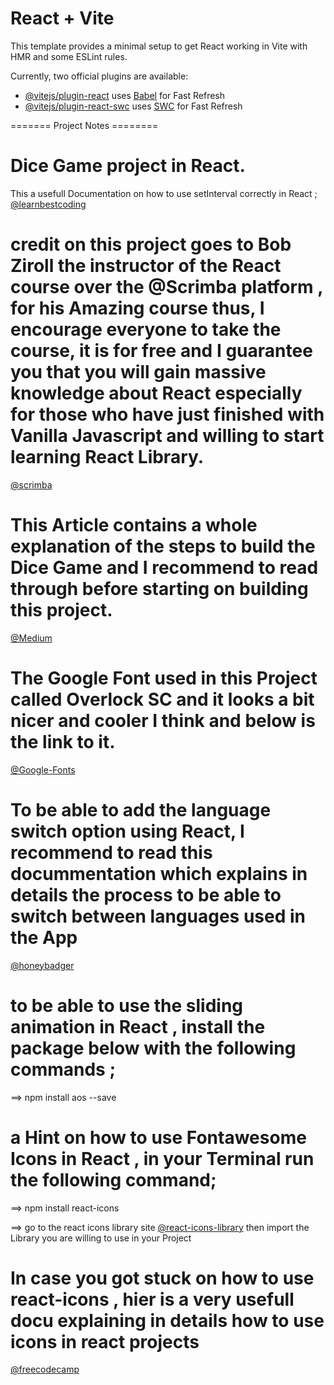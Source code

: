 # React + Vite

This template provides a minimal setup to get React working in Vite with HMR and some ESLint rules.

Currently, two official plugins are available:

- [@vitejs/plugin-react](https://github.com/vitejs/vite-plugin-react/blob/main/packages/plugin-react/README.md) uses [Babel](https://babeljs.io/) for Fast Refresh
- [@vitejs/plugin-react-swc](https://github.com/vitejs/vite-plugin-react-swc) uses [SWC](https://swc.rs/) for Fast Refresh

======= Project Notes ========
# Dice Game project in React.

This a usefull Documentation on how to use setInterval correctly in React ;
[@learnbestcoding](https://www.learnbestcoding.com/post/79/how-to-use-setinterval-correctly-in-react)


# credit on this project goes to Bob Ziroll the instructor of the React course over the @Scrimba platform , for his Amazing course thus, I encourage everyone to take the course, it is for free and I guarantee you that you will gain massive knowledge about React especially for those who have just finished with Vanilla Javascript and willing to start learning React Library.

[@scrimba](https://scrimba.com/learn/learnreact)

# This Article contains a whole explanation of the steps to build the Dice Game and I recommend to read through before starting on building this project.

[@Medium](https://medium.com/@dimterion/dice-game-in-react-de4019e69354)

# The Google Font used in this Project called Overlock SC and it looks a bit nicer and cooler I think and below is the link to it.

[@Google-Fonts](https://fonts.google.com/specimen/Overlock+SC)


# To be able to add the language switch option using React, I recommend to read this docummentation which explains in details the process to be able to switch between languages used in the App

[@honeybadger](https://www.honeybadger.io/blog/creating-multi-language-user-interface-with-react/)

# to be able to use the sliding animation in React , install the package below with the following commands ;

==> npm install aos --save

# a Hint on how to use Fontawesome Icons in React , in your Terminal run the following command;

==> npm install react-icons 

==> go to the react icons library site [@react-icons-library](https://react-icons.github.io/react-icons/) then import the Library you are willing to use in your Project

# In case you got stuck on how to use react-icons , hier is a very usefull docu explaining in details how to use icons in react projects 

[@freecodecamp](https://www.freecodecamp.org/news/how-to-use-react-icons/)